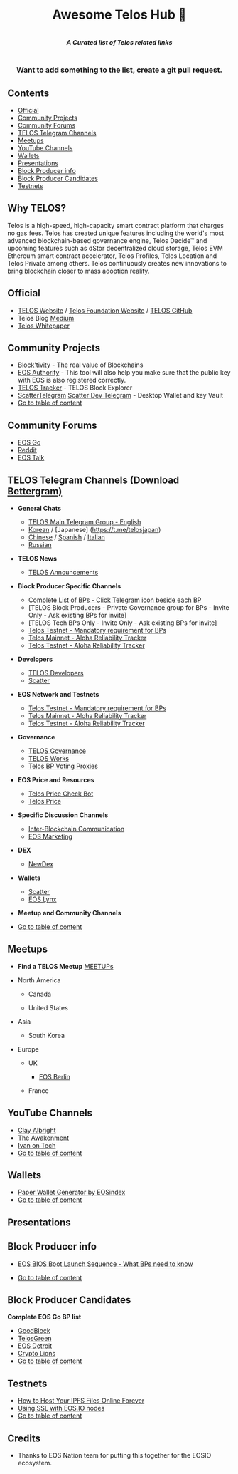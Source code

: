 
<h1 align="center"><br>Awesome Telos Hub 🔵</h1>
<h5 align="center"><br>A Curated list of Telos related links</h5>

<h3 align="center"><br>Want to add something to the list, create a git pull request.</h3>


## Contents

- [Official](#official)
- [Community Projects](#community-projects)
- [Community Forums](#community-forums)
- [TELOS Telegram Channels](#telos-telegram-channels)
- [Meetups](#meetups)
- [YouTube Channels](#youtube-channels)
- [Wallets](#wallets)
- [Presentations](#presentations)
- [Block Producer info](#block-producer-info)
- [Block Producer Candidates](#block-producer-candidates)
- [Testnets](#testnets)

## Why TELOS?

Telos is a high-speed, high-capacity smart contract platform that charges no gas fees. Telos has created unique features including the world's most advanced blockchain-based governance engine, Telos Decide™ and upcoming features such as dStor decentralized cloud storage, Telos EVM Ethereum smart contract accelerator, Telos Profiles, Telos Location and Telos Private among others. Telos continuously creates new innovations to bring blockchain closer to mass adoption reality.

## Official

- [TELOS Website](https://telos.net) / [Telos Foundation Website](https://telosfoundation.io) /  [TELOS GitHub](https://github.com/telosnetwork)
- Telos Blog  [Medium](https://medium.com/telos-foundation)
- [Telos Whitepaper](https://resources.telosfoundation.io/wp_master/telos_white_paper_english.pdf) 

## Community Projects

- [Block'tivity](https://blocktivity.info/) - The real value of Blockchains
- [EOS Authority](https://eosauthority.com/) - This tool will also help you make sure that the public key with EOS is also registered correctly.
- [TELOS Tracker](https://telostracker.io/) - TELOS Block Explorer
- [Scatter](https://get-scatter.com/)[Telegram](https://t.me/Scatter) [Scatter Dev Telegram](https://t.me/ScatterDevelopers) - Desktop Wallet and key Vault  
- [Go to table of content](#contents)

## Community Forums

- [EOS Go](https://forums.eosgo.io/)
- [Reddit](https://www.reddit.com/r/telos/)
- [EOS Talk](https://eostalk.io)

## TELOS Telegram Channels (Download [Bettergram)](https://bettergram.io/) 

- **General Chats**
  - [TELOS Main Telegram Group - English](https://t.me/HelloTelos)
  - [Korean](https://t.me/EOSIOKorea) / [Japanese] (https://t.me/telosjapan)
  - [Chinese](https://t.me/teloscn) / [Spanish](tg://resolve?domain=telos_hispano) / [Italian](https://t.me/TelosITA)
  - [Russian](https://t.me/telosru)

- **TELOS News**
  - [TELOS Announcements](https://t.me/TelosAnnouncements)

- **Block Producer Specific Channels**
  - [Complete List of BPs - Click Telegram icon beside each BP](https://telos.bloks.io/)
  - [TELOS Block Producers - Private Governance group for BPs - Invite Only - Ask existing BPs for invite]
  - [TELOS Tech BPs Only - Invite Only - Ask existing BPs for invite]
  - [Telos Testnet - Mandatory requirement for BPs](https://t.me/TelosTestnet)
  - [Telos Mainnet - Aloha Reliability Tracker](https://t.me/Telos_Mainnet_Aloha_Tracker)
  - [Telos Testnet - Aloha Reliability Tracker](https://t.me/Telos_Testnet_Aloha_Tracker)
 
   
- **Developers**
  - [TELOS Developers](https://t.me/dappstelos)
  - [Scatter](https://t.me/Scatter)
  
- **EOS Network and Testnets**
  - [Telos Testnet - Mandatory requirement for BPs](https://t.me/TelosTestnet)
  - [Telos Mainnet - Aloha Reliability Tracker](https://t.me/Telos_Mainnet_Aloha_Tracker)
  - [Telos Testnet - Aloha Reliability Tracker](https://t.me/Telos_Testnet_Aloha_Tracker)
  
- **Governance**
  - [TELOS Governance](https://t.me/telosgovernance)
  - [TELOS Works](https://t.me/TelosWPS)
  - [Telos BP Voting Proxies](https://t.me/telosproxies)
  
- **EOS Price and Resources**
  - [Telos Price Check Bot](https://t.me/telospricecheck)
  - [Telos Price](https://t.me/TelosPrice_TLOS)
  
- **Specific Discussion Channels**
  - [Inter-Blockchain Communication](https://t.me/interblockchain)
  - [EOS Marketing](https://t.me/EOSmarketing)
          
- **DEX**
  - [NewDex](https://t.me/NewDex)
  
- **Wallets**
  - [Scatter](https://t.me/Scatter)
  - [EOS Lynx](https://t.me/eoslynx)

  
- **Meetup and Community Channels**

 - [Go to table of content](#contents)
  
## Meetups

- **Find a TELOS Meetup** [MEETUPs](https://www.meetup.com/topics/TELOS/)

- North America
  - Canada

  - United States

- Asia
  - South Korea

- Europe
  - UK

    - [EOS Berlin](https://www.meetup.com/eosioberlin/)
  - France


## YouTube Channels

 - [Clay Albright](https://www.youtube.com/channel/UCh-UuMD55GGfqN8flGYzGpg)
 - [The Awakenment](https://www.youtube.com/channel/UCphVYR2CHULYHf59ZSQMEag)
 - [Ivan on Tech](https://www.youtube.com/user/LiljeqvistIvan)
 - [Go to table of content](#contents)

## Wallets

 - [Paper Wallet Generator by EOSindex](https://eosindex.io/tools/eos-paper-wallet-generator)
 - [Go to table of content](#contents) 
## Presentations



## Block Producer info


- [EOS BIOS Boot Launch Sequence - What BPs need to know](https://www.youtube.com/watch?v=AKaA3F0Nsz0) 

- [Go to table of content](#contents)

## Block Producer Candidates

**Complete EOS Go BP list** 
- [GoodBlock](https://goodblock.io/)
- [TelosGreen](https://telosgreen.com/)
- [EOS Detroit](http://eosdetroit.com/)
- [Crypto Lions](http://cryptolions.io/)
- [Go to table of content](#contents)

## Testnets

- [How to Host Your IPFS Files Online Forever](https://medium.com/@merunasgrincalaitis/how-to-host-your-ipfs-files-online-forever-f0c56b9b5398)
- [Using SSL with EOS.IO nodes](https://steemit.com/eos/@eosrio/using-ssl-with-eos-io-nodes)
- [Go to table of content](#contents)

## Credits

- Thanks to EOS Nation team for putting this together for the EOSIO ecosystem.


